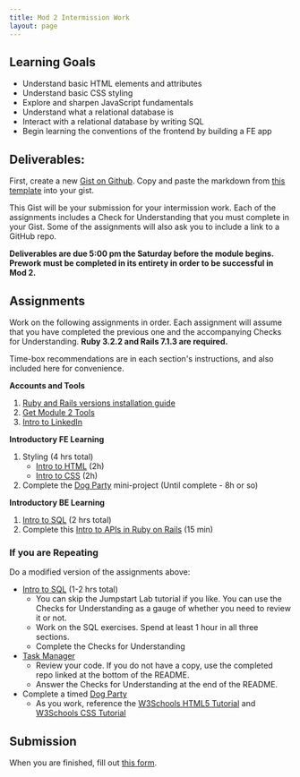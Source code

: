 ```yaml
---
title: Mod 2 Intermission Work
layout: page
---
```


## Learning Goals

- Understand basic HTML elements and attributes
- Understand basic CSS styling
- Explore and sharpen JavaScript fundamentals
- Understand what a relational database is
- Interact with a relational database by writing SQL
- Begin learning the conventions of the frontend by building a FE app

## Deliverables:

First, create a new [Gist on Github](https://gist.github.com/). Copy and paste the markdown from [this template](https://gist.github.com/abdulredd/11e6dd967af11617f7a7f8c527b5fb76.js) into your gist.

This Gist will be your submission for your intermission work. Each of the assignments includes a Check for Understanding that you must complete in your Gist. Some of the assignments will also ask you to include a link to a GitHub repo.

**Deliverables are due 5:00 pm the Saturday before the module begins. Prework must be completed in its entirety in order to be successful in Mod 2.**

## Assignments

Work on the following assignments in order. Each assignment will assume that you have completed the previous one and the accompanying Checks for Understanding. **Ruby 3.2.2 and Rails 7.1.3 are required.**

Time-box recommendations are in each section's instructions, and also included here for convenience.

**Accounts and Tools**

1. [Ruby and Rails versions installation guide](./ruby_and_rails_versions)
2. [Get Module 2 Tools](./tools)
3. [Intro to LinkedIn](./linkedin)

**Introductory FE Learning**

1. Styling (4 hrs total)
   - [Intro to HTML](./html) (2h)
   - [Intro to CSS](./css) (2h)
2. Complete the [Dog Party](./dog_party) mini-project (Until complete - 8h or so)

**Introductory BE Learning**

1. [Intro to SQL](./sql) (2 hrs total)
2. Complete this [Intro to APIs in Ruby on Rails](./intro_to_rails) (15 min)

### If you are Repeating

Do a modified version of the assignments above:

- [Intro to SQL](./sql) (1-2 hrs total)
  - You can skip the Jumpstart Lab tutorial if you like. You can use the Checks for Understanding as a gauge of whether you need to review it or not.
  - Work on the SQL exercises. Spend at least 1 hour in all three sections.
  - Complete the Checks for Understanding
- [Task Manager](https://github.com/turingschool-examples/task_manager_rails)
  - Review your code. If you do not have a copy, use the completed repo linked at the bottom of the README.
  - Answer the Checks for Understanding at the end of the README.
- Complete a timed [Dog Party](./dog_party)
  - As you work, reference the [W3Schools HTML5 Tutorial](https://www.w3schools.com/html/default.asp) and [W3Schools CSS Tutorial](https://www.w3schools.com/css/default.asp)

## Submission

When you are finished, fill out [this form](https://docs.google.com/forms/d/e/1FAIpQLSd57tT9pbt5kJxE237Ch6Tt5R4t2nIVWssarYF3WMFshK0nDQ/viewform).
